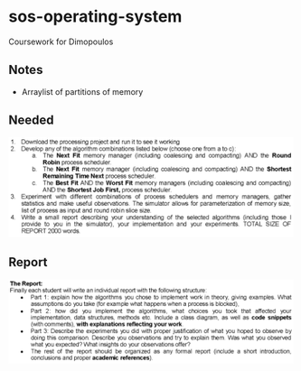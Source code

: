 # sos-operating-system

Coursework for Dimopoulos

## Notes

- Arraylist of partitions of memory

## Needed

![needed](CourseworkFiles/needed.png)

## Report

![report](CourseworkFiles/report.png)
